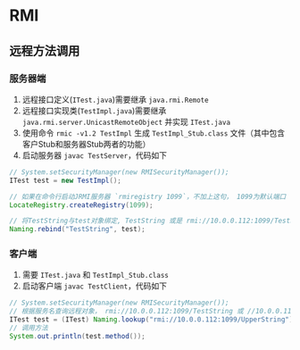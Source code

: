 # RMI

## 远程方法调用

### 服务器端
1. 远程接口定义(`ITest.java`)需要继承 `java.rmi.Remote`
2. 远程接口实现类(`TestImpl.java`)需要继承 `java.rmi.server.UnicastRemoteObject` 并实现 `ITest.java`
3. 使用命令 `rmic -v1.2 TestImpl` 生成 `TestImpl_Stub.class` 文件（其中包含客户Stub和服务器Stub两者的功能）
4. 启动服务器 `javac TestServer`，代码如下
```java
// System.setSecurityManager(new RMISecurityManager());
ITest test = new TestImpl();

// 如果在命令行启动JRMI服务器 `rmiregistry 1099`，不加上这句， 1099为默认端口
LocateRegistry.createRegistry(1099);

// 将TestString与test对象绑定, TestString 或是 rmi://10.0.0.112:1099/TestString 或 //10.0.0.112:1099/TestString
Naming.rebind("TestString", test);
```

### 客户端
1. 需要 `ITest.java` 和 `TestImpl_Stub.class`
2. 启动客户端 `javac TestClient`，代码如下
```java
// System.setSecurityManager(new RMISecurityManager());
// 根据服务名查询远程对象， rmi://10.0.0.112:1099/TestString 或 //10.0.0.112:1099/TestString
ITest test = (ITest) Naming.lookup("rmi://10.0.0.112:1099/UpperString");
// 调用方法
System.out.println(test.method());
```